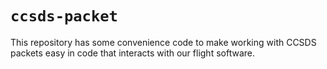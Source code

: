 # `ccsds-packet`

This repository has some convenience code to make working with CCSDS packets easy
in code that interacts with our flight software.
